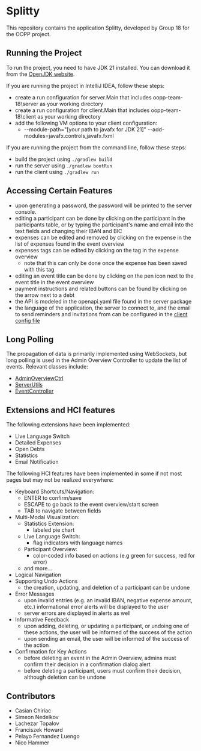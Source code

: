 # Splitty

This repository contains the application Splitty, 
developed by Group 18 for the OOPP project.

## Running the Project

To run the project, you need to have JDK 21 installed. 
You can download it from the [OpenJDK website](https://jdk.java.net/21/).

If you are running the project in IntelliJ IDEA, follow these steps:
- create a run configuration for server.Main that includes oopp-team-18\server as your working directory
- create a run configuration for client.Main that includes oopp-team-18\client as your working directory
- add the following VM options to your client configuration:
  - --module-path="[your path to javafx for JDK 21]" --add-modules=javafx.controls,javafx.fxml

If you are running the project from the command line, follow these steps:
- build the project using `./gradlew build`
- run the server using `./gradlew bootRun`
- run the client using `./gradlew run`

## Accessing Certain Features
- upon generating a password, the password will be printed to the server console.
- editing a participant can be done by clicking on the participant in the participants table,
or by typing the participant's name and email into the text fields and changing their IBAN and BIC
- expenses can be edited and removed by clicking on the expense in the list of expenses found in the event overview
- expenses tags can be edited by clicking on the tag in the expense overview
  - note that this can only be done once the expense has been saved with this tag
- editing an event title can be done by clicking on the pen icon next to the event title in the event overview
- payment instructions and related buttons can be found by clicking on the arrow next to a debt
- the API is modeled in the openapi.yaml file found in the server package
- the language of the application, the server to connect to, and the email to send reminders and invitations from can be configured in the [client config file](client/src/main/resources/config.properties)

## Long Polling
The propagation of data is primarily implemented using WebSockets,
but long polling is used in the Admin Overview Controller to update the list of events.
Relevant classes include:
  - [AdminOverviewCtrl](client/src/main/java/client/scenes/AdminOverviewCtrl.java)
  - [ServerUtils](client/src/main/java/client/utils/ServerUtils.java)
  - [EventController](server/src/main/java/server/api/EventController.java)

## Extensions and HCI features
The following extensions have been implemented:
- Live Language Switch
- Detailed Expenses
- Open Debts
- Statistics
- Email Notification

The following HCI features have been implemented in some if not most pages
but may not be realized everywhere:
- Keyboard Shortcuts/Navigation: 
  - ENTER to confirm/save
  - ESCAPE to go back to the event overview/start screen
  - TAB to navigate between fields
- Multi-Modal Visualization:
  - Statistics Extension: 
    - labeled pie chart
  - Live Language Switch:
    - flag indicators with language names
  - Participant Overview:
    - color-coded info based on actions (e.g green for success, red for error)
  - and more...
- Logical Navigation
- Supporting Undo Actions
  - the creation, updating, and deletion of a participant can be undone
- Error Messages
  - upon invalid entries (e.g. an invalid IBAN, negative expense amount, etc.)
  informational error alerts will be displayed to the user
  - server errors are displayed in alerts as well
- Informative Feedback
  - upon adding, deleting, or updating a participant, or undoing one of these actions, the user will be informed of the success of the action
  - upon sending an email, the user will be informed of the success of the action
- Confirmation for Key Actions
  - before deleting an event in the Admin Overview, admins must confirm their decision in a confirmation dialog alert
  - before deleting a participant, users must confirm their decision, although deletion can be undone
## Contributors
- Casian Chiriac
- Simeon Nedelkov
- Lachezar Topalov
- Franciszek Howard
- Pelayo Fernandez Luengo
- Nico Hammer
